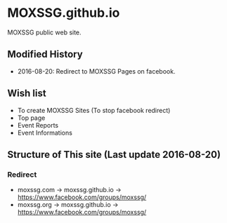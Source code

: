 # MOXSSG.github.io
MOXSSG public web site.



## Modified History
- 2016-08-20: Redirect to MOXSSG Pages on facebook.



## Wish list
- To create MOXSSG Sites (To stop facebook redirect)
 - Top page
 - Event Reports
 - Event Informations



##  Structure of This site (Last update 2016-08-20)
### Redirect
- moxssg.com -> moxssg.github.io -> https://www.facebook.com/groups/moxssg/
- moxssg.org -> moxssg.github.io -> https://www.facebook.com/groups/moxssg/




###





